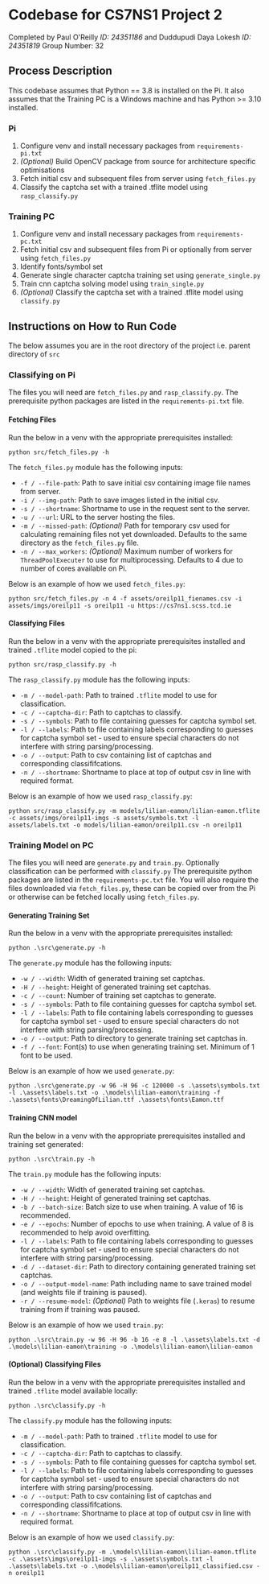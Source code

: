 # Codebase for CS7NS1 Project 2
Completed by Paul O'Reilly _ID: 24351186_ and Duddupudi Daya Lokesh _ID: 24351819_
Group Number: 32

## Process Description
This codebase assumes that Python == 3.8 is installed on the Pi. It also assumes that the Training PC is a Windows machine and has Python >= 3.10 installed.

### Pi
1. Configure venv and install necessary packages from `requirements-pi.txt` 
2. _(Optional)_ Build OpenCV package from source for architecture specific optimisations
3. Fetch initial csv and subsequent files from server using `fetch_files.py`
4. Classify the captcha set with a trained .tflite model using `rasp_classify.py`

### Training PC
1. Configure venv and install necessary packages from `requirements-pc.txt`
2. Fetch initial csv and subsequent files from Pi or optionally from server using `fetch_files.py`
3. Identify fonts/symbol set
4. Generate single character captcha training set using `generate_single.py`
5. Train cnn captcha solving model using `train_single.py`
6. _(Optional)_ Classify the captcha set with a trained .tflite model using `classify.py`

## Instructions on How to Run Code
The below assumes you are in the root directory of the project i.e. parent directory of `src`

### Classifying on Pi
The files you will need are `fetch_files.py` and `rasp_classify.py`. The prerequisite python packages are listed in the `requirements-pi.txt` file.

#### Fetching Files
Run the below in a venv with the appropriate prerequisites installed:
```
python src/fetch_files.py -h
```

The `fetch_files.py` module has the following inputs:
- `-f / --file-path`: Path to save initial csv containing image file names from server.
- `-i / --img-path`: Path to save images listed in the initial csv.
- `-s / --shortname`: Shortname to use in the request sent to the server.
- `-u / --url`: URL to the server hosting the files.
- `-m / --missed-path`: _(Optional)_ Path for temporary csv used for calculating remaining files not yet downloaded. Defaults to the same directory as the `fetch_files.py` file.
- `-n / --max_workers`: _(Optional)_ Maximum number of workers for `ThreadPoolExecuter` to use for multiprocessing. Defaults to 4 due to number of cores available on Pi. 

Below is an example of how we used `fetch_files.py`:
```
python src/fetch_files.py -n 4 -f assets/oreilp11_fienames.csv -i assets/imgs/oreilp11 -s oreilp11 -u https://cs7ns1.scss.tcd.ie
```
#### Classifying Files
Run the below in a venv with the appropriate prerequisites installed and trained `.tflite` model copied to the pi:
```
python src/rasp_classify.py -h
```

The `rasp_classify.py` module has the following inputs:
- `-m / --model-path`: Path to trained `.tflite` model to use for classification.
- `-c / --captcha-dir`: Path to captchas to classify.
- `-s / --symbols`: Path to file containing guesses for captcha symbol set.
- `-l / --labels`: Path to file containing labels corresponding to guesses for captcha symbol set - used to ensure special characters do not interfere with string parsing/processing.
- `-o / --output`: Path to csv containing list of captchas and corresponding classififcations.
- `-n / --shortname`: Shortname to place at top of output csv in line with required format.

Below is an example of how we used `rasp_classify.py`:
```
python src/rasp_classify.py -m models/lilian-eamon/lilian-eamon.tflite -c assets/imgs/oreilp11-imgs -s assets/symbols.txt -l assets/labels.txt -o models/lilian-eamon/oreilp11.csv -n oreilp11
```

### Training Model on PC
The files you will need are `generate.py` and `train.py`. Optionally classification can be performed with `classify.py` The prerequisite python packages are listed in the `requirements-pc.txt` file. You will also require the files downloaded via `fetch_files.py`, these can be copied over from the Pi or otherwise can be fetched locally using `fetch_files.py`.

#### Generating Training Set
Run the below in a venv with the appropriate prerequisites installed:
```
python .\src\generate.py -h
```

The `generate.py` module has the following inputs:
- `-w / --width`: Width of generated training set captchas.
- `-H / --height`: Height of generated training set captchas.
- `-c / --count`: Number of training set captchas to generate.
- `-s / --symbols`: Path to file containing guesses for captcha symbol set.
- `-l / --labels`: Path to file containing labels corresponding to guesses for captcha symbol set - used to ensure special characters do not interfere with string parsing/processing.
- `-o / --output`: Path to directory to generate training set captchas in.
- `-f / --font`: Font(s) to use when generating training set. Minimum of 1 font to be used.

Below is an example of how we used `generate.py`:
```
python .\src\generate.py -w 96 -H 96 -c 120000 -s .\assets\symbols.txt -l .\assets\labels.txt -o .\models\lilian-eamon\training -f .\assets\fonts\DreamingOfLilian.ttf .\assets\fonts\Eamon.ttf
```

#### Training CNN model
Run the below in a venv with the appropriate prerequisites installed and training set generated:
```
python .\src\train.py -h
```

The `train.py` module has the following inputs:
- `-w / --width`: Width of generated training set captchas.
- `-H / --height`: Height of generated training set captchas.
- `-b / --batch-size`: Batch size to use when training. A value of 16 is recommended.
- `-e / --epochs`: Number of epochs to use when training. A value of 8 is recommended to help avoid overfitting.
- `-l / --labels`: Path to file containing labels corresponding to guesses for captcha symbol set - used to ensure special characters do not interfere with string parsing/processing.
- `-d / --dataset-dir`: Path to directory containing generated training set captchas.
- `-o / --output-model-name`: Path including name to save trained model (and weights file if training is paused).
- `-r / --resume-model`: _(Optional)_ Path to weights file (`.keras`) to resume training from if training was paused.

Below is an example of how we used `train.py`:
```
python .\src\train.py -w 96 -H 96 -b 16 -e 8 -l .\assets\labels.txt -d .\models\lilian-eamon\training -o .\models\lilian-eamon\lilian-eamon
```

#### (Optional) Classifying Files
Run the below in a venv with the appropriate prerequisites installed and trained `.tflite` model available locally:
```
python .\src\classify.py -h
```

The `classify.py` module has the following inputs:
- `-m / --model-path`: Path to trained `.tflite` model to use for classification.
- `-c / --captcha-dir`: Path to captchas to classify.
- `-s / --symbols`: Path to file containing guesses for captcha symbol set.
- `-l / --labels`: Path to file containing labels corresponding to guesses for captcha symbol set - used to ensure special characters do not interfere with string parsing/processing.
- `-o / --output`: Path to csv containing list of captchas and corresponding classififcations.
- `-n / --shortname`: Shortname to place at top of output csv in line with required format.

Below is an example of how we used `classify.py`:
```
python .\src\classify.py -m .\models\lilian-eamon\lilian-eamon.tflite -c .\assets\imgs\oreilp11-imgs -s .\assets\symbols.txt -l .\assets\labels.txt -o .\models\lilian-eamon\oreilp11_classified.csv -n oreilp11
```
